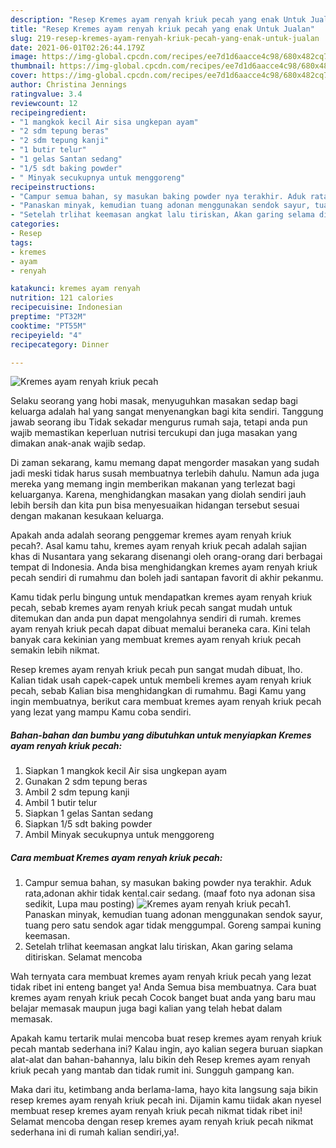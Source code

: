 ```yaml
---
description: "Resep Kremes ayam renyah kriuk pecah yang enak Untuk Jualan"
title: "Resep Kremes ayam renyah kriuk pecah yang enak Untuk Jualan"
slug: 219-resep-kremes-ayam-renyah-kriuk-pecah-yang-enak-untuk-jualan
date: 2021-06-01T02:26:44.179Z
image: https://img-global.cpcdn.com/recipes/ee7d1d6aacce4c98/680x482cq70/kremes-ayam-renyah-kriuk-pecah-foto-resep-utama.jpg
thumbnail: https://img-global.cpcdn.com/recipes/ee7d1d6aacce4c98/680x482cq70/kremes-ayam-renyah-kriuk-pecah-foto-resep-utama.jpg
cover: https://img-global.cpcdn.com/recipes/ee7d1d6aacce4c98/680x482cq70/kremes-ayam-renyah-kriuk-pecah-foto-resep-utama.jpg
author: Christina Jennings
ratingvalue: 3.4
reviewcount: 12
recipeingredient:
- "1 mangkok kecil Air sisa ungkepan ayam"
- "2 sdm tepung beras"
- "2 sdm tepung kanji"
- "1 butir telur"
- "1 gelas Santan sedang"
- "1/5 sdt baking powder"
- " Minyak secukupnya untuk menggoreng"
recipeinstructions:
- "Campur semua bahan, sy masukan baking powder nya terakhir. Aduk rata,adonan akhir tidak kental.cair sedang. (maaf foto nya adonan sisa sedikit, Lupa mau posting)"
- "Panaskan minyak, kemudian tuang adonan menggunakan sendok sayur, tuang pero satu sendok agar tidak menggumpal. Goreng sampai kuning keemasan."
- "Setelah trlihat keemasan angkat lalu tiriskan, Akan garing selama ditiriskan. Selamat mencoba"
categories:
- Resep
tags:
- kremes
- ayam
- renyah

katakunci: kremes ayam renyah 
nutrition: 121 calories
recipecuisine: Indonesian
preptime: "PT32M"
cooktime: "PT55M"
recipeyield: "4"
recipecategory: Dinner

---
```



![Kremes ayam renyah kriuk pecah](https://img-global.cpcdn.com/recipes/ee7d1d6aacce4c98/680x482cq70/kremes-ayam-renyah-kriuk-pecah-foto-resep-utama.jpg)

Selaku seorang yang hobi masak, menyuguhkan masakan sedap bagi keluarga adalah hal yang sangat menyenangkan bagi kita sendiri. Tanggung jawab seorang ibu Tidak sekadar mengurus rumah saja, tetapi anda pun wajib memastikan keperluan nutrisi tercukupi dan juga masakan yang dimakan anak-anak wajib sedap.

Di zaman  sekarang, kamu memang dapat mengorder masakan yang sudah jadi meski tidak harus susah membuatnya terlebih dahulu. Namun ada juga mereka yang memang ingin memberikan makanan yang terlezat bagi keluarganya. Karena, menghidangkan masakan yang diolah sendiri jauh lebih bersih dan kita pun bisa menyesuaikan hidangan tersebut sesuai dengan makanan kesukaan keluarga. 



Apakah anda adalah seorang penggemar kremes ayam renyah kriuk pecah?. Asal kamu tahu, kremes ayam renyah kriuk pecah adalah sajian khas di Nusantara yang sekarang disenangi oleh orang-orang dari berbagai tempat di Indonesia. Anda bisa menghidangkan kremes ayam renyah kriuk pecah sendiri di rumahmu dan boleh jadi santapan favorit di akhir pekanmu.

Kamu tidak perlu bingung untuk mendapatkan kremes ayam renyah kriuk pecah, sebab kremes ayam renyah kriuk pecah sangat mudah untuk ditemukan dan anda pun dapat mengolahnya sendiri di rumah. kremes ayam renyah kriuk pecah dapat dibuat memalui beraneka cara. Kini telah banyak cara kekinian yang membuat kremes ayam renyah kriuk pecah semakin lebih nikmat.

Resep kremes ayam renyah kriuk pecah pun sangat mudah dibuat, lho. Kalian tidak usah capek-capek untuk membeli kremes ayam renyah kriuk pecah, sebab Kalian bisa menghidangkan di rumahmu. Bagi Kamu yang ingin membuatnya, berikut cara membuat kremes ayam renyah kriuk pecah yang lezat yang mampu Kamu coba sendiri.

<!--inarticleads1-->

##### Bahan-bahan dan bumbu yang dibutuhkan untuk menyiapkan Kremes ayam renyah kriuk pecah:

1. Siapkan 1 mangkok kecil Air sisa ungkepan ayam
1. Gunakan 2 sdm tepung beras
1. Ambil 2 sdm tepung kanji
1. Ambil 1 butir telur
1. Siapkan 1 gelas Santan sedang
1. Siapkan 1/5 sdt baking powder
1. Ambil  Minyak secukupnya untuk menggoreng




<!--inarticleads2-->

##### Cara membuat Kremes ayam renyah kriuk pecah:

1. Campur semua bahan, sy masukan baking powder nya terakhir. Aduk rata,adonan akhir tidak kental.cair sedang. (maaf foto nya adonan sisa sedikit, Lupa mau posting)
<img src="https://img-global.cpcdn.com/steps/22dc22809c3cec1f/160x128cq70/kremes-ayam-renyah-kriuk-pecah-langkah-memasak-1-foto.jpg" alt="Kremes ayam renyah kriuk pecah">1. Panaskan minyak, kemudian tuang adonan menggunakan sendok sayur, tuang pero satu sendok agar tidak menggumpal. Goreng sampai kuning keemasan.
1. Setelah trlihat keemasan angkat lalu tiriskan, Akan garing selama ditiriskan. Selamat mencoba




Wah ternyata cara membuat kremes ayam renyah kriuk pecah yang lezat tidak ribet ini enteng banget ya! Anda Semua bisa membuatnya. Cara buat kremes ayam renyah kriuk pecah Cocok banget buat anda yang baru mau belajar memasak maupun juga bagi kalian yang telah hebat dalam memasak.

Apakah kamu tertarik mulai mencoba buat resep kremes ayam renyah kriuk pecah mantab sederhana ini? Kalau ingin, ayo kalian segera buruan siapkan alat-alat dan bahan-bahannya, lalu bikin deh Resep kremes ayam renyah kriuk pecah yang mantab dan tidak rumit ini. Sungguh gampang kan. 

Maka dari itu, ketimbang anda berlama-lama, hayo kita langsung saja bikin resep kremes ayam renyah kriuk pecah ini. Dijamin kamu tiidak akan nyesel membuat resep kremes ayam renyah kriuk pecah nikmat tidak ribet ini! Selamat mencoba dengan resep kremes ayam renyah kriuk pecah nikmat sederhana ini di rumah kalian sendiri,ya!.


